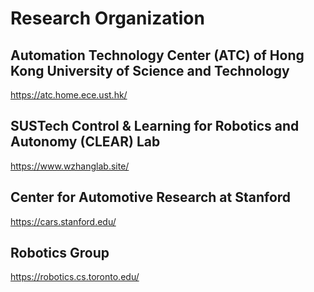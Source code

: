 # Research Organization

## Automation Technology Center (ATC) of Hong Kong University of Science and Technology
https://atc.home.ece.ust.hk/

## SUSTech Control & Learning for Robotics and Autonomy (CLEAR) Lab 
https://www.wzhanglab.site/

## Center for Automotive Research at Stanford
https://cars.stanford.edu/

## Robotics Group
https://robotics.cs.toronto.edu/
